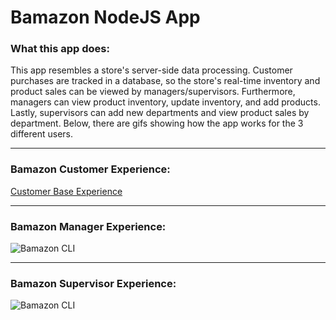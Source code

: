 # Bamazon NodeJS App

### What this app does:
This app resembles a store's server-side data processing. Customer purchases are tracked in a database, so the store's real-time inventory and product sales can be viewed by managers/supervisors. Furthermore, managers can view product inventory, update inventory, and add products. Lastly, supervisors can add new departments and view product sales by department. Below, there are gifs showing how the app works for the 3 different users.

------------

### Bamazon Customer Experience: 
[Customer Base Experience](./images/customer-base.mov)

---------


### Bamazon Manager Experience: 
![Bamazon CLI](./images/bamazon-manager.gif)

---------


### Bamazon Supervisor Experience: 
![Bamazon CLI](./images/bamazon-supervisor.gif)